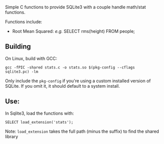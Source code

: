 Simple C functions to provide SQLite3 with a couple handle math/stat functions.

Functions include:
- Root Mean Squared: *e.g.* SELECT rms(height) FROM people;

## Building

On Linux, build with GCC:

```
gcc -fPIC -shared stats.c -o stats.so $(pkg-config --cflags sqlite3.pc) -lm
```

Only include the `pkg-config` if you're using a custom installed version of
SQLite.  If you omit it, it should default to a system install.

## Use:

In Sqlite3, load the functions with:

```
SELECT load_extension('stats');
```

Note: `load_extension` takes the full path (minus the suffix) to find the shared library
